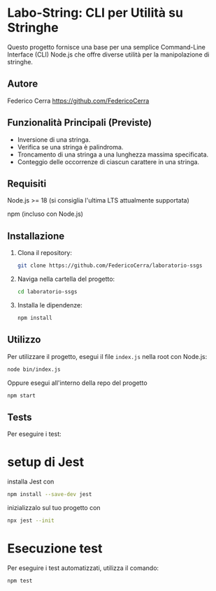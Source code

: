 # Labo-String: CLI per Utilità su Stringhe

Questo progetto fornisce una base per una semplice Command-Line Interface (CLI) Node.js che offre diverse utilità per la manipolazione di stringhe.

## Autore
Federico Cerra
https://github.com/FedericoCerra

## Funzionalità Principali (Previste)

* Inversione di una stringa.
* Verifica se una stringa è palindroma.
* Troncamento di una stringa a una lunghezza massima specificata.
* Conteggio delle occorrenze di ciascun carattere in una stringa.

## Requisiti

Node.js >= 18 (si consiglia l'ultima LTS attualmente supportata)

npm (incluso con Node.js)

## Installazione

1. Clona il repository:
   ```bash
   git clone https://github.com/FedericoCerra/laboratorio-ssgs
   ```
2. Naviga nella cartella del progetto:
   ```bash
   cd laboratorio-ssgs
   ```
3. Installa le dipendenze:
   ```bash
   npm install
   ```

## Utilizzo

Per utilizzare il progetto, esegui il file `index.js` nella root con Node.js:

```bash
node bin/index.js
```
Oppure esegui all'interno della repo del progetto

```bash
npm start
```

## Tests

Per eseguire i test:

# setup di Jest

installa Jest con

```bash
npm install --save-dev jest
```
inizializzalo sul tuo progetto con

```bash
npx jest --init
```

# Esecuzione test

Per eseguire i test automatizzati, utilizza il comando:

```bash
npm test
```